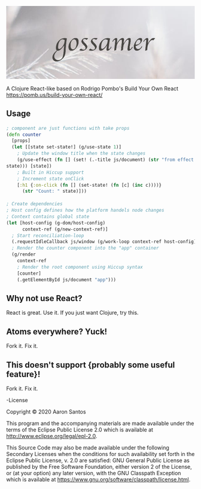 ![gossamer logo](./resources/logo.png)

A Clojure React-like based on Rodrigo Pombo's Build Your Own React https://pomb.us/build-your-own-react/

## Usage

```clojure
; component are just functions with take props
(defn counter
  [props]
  (let [[state set-state!] (g/use-state 1)]
    ; Update the window title when the state changes
    (g/use-effect (fn [] (set! (.-title js/document) (str "from effect:"
state))) [state])
    ; Built in Hiccup support
    ; Increment state onClick
    [:h1 {:on-click (fn [] (set-state! (fn [c] (inc c))))}
      (str "Count: " state)]))

; Create dependencies
; Host config defines how the platform handels node changes
; Context contains global state
(let [host-config (g-dom/host-config)
      context-ref (g/new-context-ref)]
  ; Start reconciliation-loop
  (.requestIdleCallback js/window (g/work-loop context-ref host-config))
  ; Render the counter component into the "app" container
  (g/render
    context-ref
    ; Render the root component using Hiccup syntax
    [counter]
    (.getElementById js/document "app")))
```

## Why not use React?

React is great. Use it. If you just want Clojure, try this.

## Atoms everywhere? Yuck!

Fork it. Fix it.

## This doesn't support {probably some useful feature}!

Fork it. Fix it.

-License

Copyright © 2020 Aaron Santos

This program and the accompanying materials are made available under the
terms of the Eclipse Public License 2.0 which is available at
http://www.eclipse.org/legal/epl-2.0.

This Source Code may also be made available under the following Secondary
Licenses when the conditions for such availability set forth in the Eclipse
Public License, v. 2.0 are satisfied: GNU General Public License as published by
the Free Software Foundation, either version 2 of the License, or (at your
option) any later version, with the GNU Classpath Exception which is available
at https://www.gnu.org/software/classpath/license.html.
